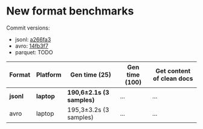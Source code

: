 # New format benchmarks


Commit versions:

- jsonl: [a266fa3](https://github.com/oscar-corpus/ungoliant/commit/a266fa321f5ed168d613bd8a190d90179520fc4a)
- avro: [14fb3f7](https://github.com/oscar-corpus/ungoliant/commit/14fb3f7b6ef540b12f3278ff0aff7e0aa07278ce)
- parquet: TODO

| Format | Platform | Gen time (25) | Gen time (100) | Get content of clean docs |
|--------|----------|--------------------------|----------------|---------------------------|
| **jsonl**  | **laptop**   | **190,6±2.1s (3 samples)**   | ...            | ...           |
| avro   | laptop   | 195,3±3.2s (3 samples)   | ...            | ...                       |

